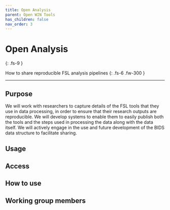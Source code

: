 ```yaml
---
title: Open Analysis
parent: Open WIN Tools
has_children: false
nav_order: 3
---
```


# Open Analysis
{: .fs-9 }

How to share reproducible FSL analysis pipelines
{: .fs-6 .fw-300 }

---

## Purpose

We will work with researchers to capture details of the FSL tools that they use in data processing, in order to ensure that their research outputs are reproducible. We will develop systems to enable them to easily publish both the tools and the steps used in processing the data along with the data itself.  We will actively engage in the use and future development of the BIDS data structure to facilitate sharing.

## Usage

## Access

## How to use

## Working group members
